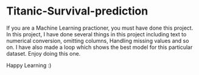 # Titanic-Survival-prediction

If you are a Machine Learning practioner, you must have done this project. In this project, I have done several things in this project including text to numerical conversion, omitting columns, Handling missing values and so on. I have also made a loop which shows the best model for this particular dataset. Enjoy doing this one.  

Happy Learning :)
